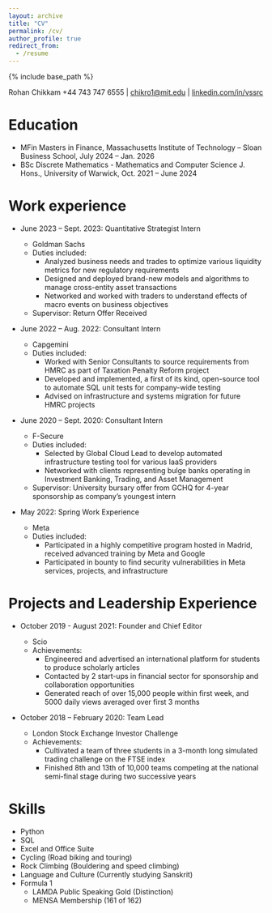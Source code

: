 ```yaml
---
layout: archive
title: "CV"
permalink: /cv/
author_profile: true
redirect_from:
  - /resume
---
```


{% include base_path %}

Rohan Chikkam
+44 743 747 6555 | chikro1@mit.edu | [linkedin.com/in/vssrc](https://linkedin.com/in/vssrc)

Education
======
* MFin Masters in Finance, Massachusetts Institute of Technology – Sloan Business School, July 2024 – Jan. 2026
* BSc Discrete Mathematics - Mathematics and Computer Science J. Hons., University of Warwick, Oct. 2021 – June 2024

Work experience
======
* June 2023 – Sept. 2023: Quantitative Strategist Intern
  * Goldman Sachs
  * Duties included: 
    - Analyzed business needs and trades to optimize various liquidity metrics for new regulatory requirements
    - Designed and deployed brand-new models and algorithms to manage cross-entity asset transactions
    - Networked and worked with traders to understand effects of macro events on business objectives
  * Supervisor: Return Offer Received

* June 2022 – Aug. 2022: Consultant Intern
  * Capgemini
  * Duties included:
    - Worked with Senior Consultants to source requirements from HMRC as part of Taxation Penalty Reform project
    - Developed and implemented, a first of its kind, open-source tool to automate SQL unit tests for company-wide testing
    - Advised on infrastructure and systems migration for future HMRC projects

* June 2020 – Sept. 2020: Consultant Intern
  * F-Secure
  * Duties included:
    - Selected by Global Cloud Lead to develop automated infrastructure testing tool for various IaaS providers
    - Networked with clients representing bulge banks operating in Investment Banking, Trading, and Asset Management
  * Supervisor: University bursary offer from GCHQ for 4-year sponsorship as company’s youngest intern

* May 2022: Spring Work Experience
  * Meta
  * Duties included:
    - Participated in a highly competitive program hosted in Madrid, received advanced training by Meta and Google
    - Participated in bounty to find security vulnerabilities in Meta services, projects, and infrastructure

Projects and Leadership Experience
======
* October 2019 - August 2021: Founder and Chief Editor
  * Scio
  * Achievements:
    - Engineered and advertised an international platform for students to produce scholarly articles
    - Contacted by 2 start-ups in financial sector for sponsorship and collaboration opportunities
    - Generated reach of over 15,000 people within first week, and 5000 daily views averaged over first 3 months

* October 2018 – February 2020: Team Lead
  * London Stock Exchange Investor Challenge
  * Achievements:
    - Cultivated a team of three students in a 3-month long simulated trading challenge on the FTSE index
    - Finished 8th and 13th of 10,000 teams competing at the national semi-final stage during two successive years

Skills
======
* Python
* SQL
* Excel and Office Suite
* Cycling (Road biking and touring)
* Rock Climbing (Bouldering and speed climbing)
* Language and Culture (Currently studying Sanskrit)
* Formula 1
  * LAMDA Public Speaking Gold (Distinction)
  * MENSA Membership (161 of 162)